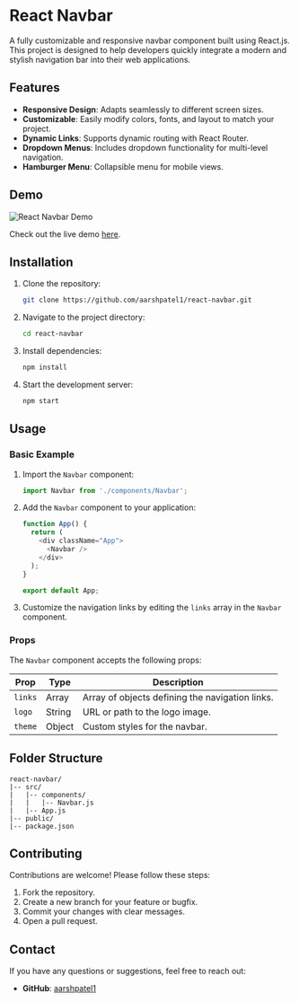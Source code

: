 # React Navbar

A fully customizable and responsive navbar component built using React.js. This project is designed to help developers quickly integrate a modern and stylish navigation bar into their web applications.

## Features

- **Responsive Design**: Adapts seamlessly to different screen sizes.
- **Customizable**: Easily modify colors, fonts, and layout to match your project.
- **Dynamic Links**: Supports dynamic routing with React Router.
- **Dropdown Menus**: Includes dropdown functionality for multi-level navigation.
- **Hamburger Menu**: Collapsible menu for mobile views.

## Demo

![React Navbar Demo](demo.gif)

Check out the live demo [here](https://aarshpatel1.github.io/react-navbar).

## Installation

1. Clone the repository:
   ```bash
   git clone https://github.com/aarshpatel1/react-navbar.git
   ```

2. Navigate to the project directory:
   ```bash
   cd react-navbar
   ```

3. Install dependencies:
   ```bash
   npm install
   ```

4. Start the development server:
   ```bash
   npm start
   ```

## Usage

### Basic Example

1. Import the `Navbar` component:
   ```javascript
   import Navbar from './components/Navbar';
   ```

2. Add the `Navbar` component to your application:
   ```javascript
   function App() {
     return (
       <div className="App">
         <Navbar />
       </div>
     );
   }

   export default App;
   ```

3. Customize the navigation links by editing the `links` array in the `Navbar` component.

### Props

The `Navbar` component accepts the following props:

| Prop        | Type     | Description                                      |
|-------------|----------|--------------------------------------------------|
| `links`     | Array    | Array of objects defining the navigation links. |
| `logo`      | String   | URL or path to the logo image.                  |
| `theme`     | Object   | Custom styles for the navbar.                   |

## Folder Structure

```
react-navbar/
|-- src/
|   |-- components/
|   |   |-- Navbar.js
|   |-- App.js
|-- public/
|-- package.json
```

## Contributing

Contributions are welcome! Please follow these steps:

1. Fork the repository.
2. Create a new branch for your feature or bugfix.
3. Commit your changes with clear messages.
4. Open a pull request.

## Contact

If you have any questions or suggestions, feel free to reach out:

- **GitHub**: [aarshpatel1](https://github.com/aarshpatel1)

